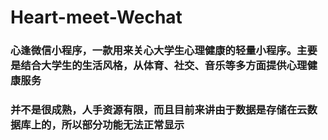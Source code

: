 # Heart-meet-Wechat
### 心逢微信小程序，一款用来关心大学生心理健康的轻量小程序。主要是结合大学生的生活风格，从体育、社交、音乐等多方面提供心理健康服务
### 并不是很成熟，人手资源有限，而且目前来讲由于数据是存储在云数据库上的，所以部分功能无法正常显示
